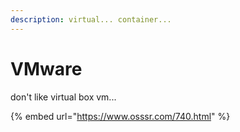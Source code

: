 ```yaml
---
description: virtual... container...
---
```


# VMware

don't like virtual box vm...

{% embed url="https://www.osssr.com/740.html" %}
